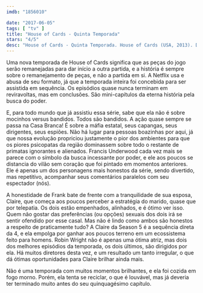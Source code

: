 ```yaml
---
imdb: "1856010"

date: "2017-06-05"
tags: [ "tv" ]
title: "House of Cards - Quinta Temporada"
stars: "4/5"
desc: "House of Cards - Quinta Temporada. House of Cards (USA, 2013). Dirigido por James Foley, Robin Wright, John David Coles, Carl Franklin, Tucker Gates, Tom Shankland, Alik Sakharov, Allen Coulter, David Fincher. Escrito por Beau Willimon, Andrew Davies, Michael Dobbs, Laura Eason, Bill Kennedy, Kate Barnow, Sam Forman, John Mankiewicz, Melissa James Gibson. Com Kevin Spacey (Francis Underwood), Robin Wright (Claire Underwood), Michael Kelly (Doug Stamper), Justin Doescher (Frank Underwood Security / ...), Nathan Darrow (Edward Meechum), Lamont Easter (Underwood Secret Service), Mahershala Ali (Remy Danton), Derek Cecil (Seth Grayson), Mark Falvo (White House Press Corps / ...)."
---
```

Uma nova temporada de House of Cards significa que as peças do jogo serão remanejadas para dar início a outra partida, e a história é sempre sobre o remanejamento de peças, e não a partida em si. A Netflix usa e abusa de seu formato, já que a temporada inteira foi concebida para ser assistida em sequência. Os episódios quase nunca terminam em reviravoltas, mas em conclusões. São mini-capítulos da eterna história pela busca do poder.

E, para todo mundo que já assistiu essa série, sabe que ela não é sobre mocinhos versus bandidos. Todos são bandidos. A ação quase sempre se passa na Casa Branca! É sobre a máfia estatal, seus capangas, seus dirigentes, seus espiões. Não há lugar para pessoas boazinhas por aqui, já que nossa evolução propriciou justamente o pior dos ambientes para que os piores psicopatas da região dominassem sobre todo o restante de primatas ignorantes e alienados. Francis Underwood cada vez mais se parece com o símbolo da busca incessante por poder, e ele aos poucos se distancia do vilão sem coração que foi pintado em momentos anteriores. Ele é apenas um dos personagens mais honestos da série, sendo divertido, mas repetitivo, acompanhar seus comentários paralelos com seu espectador (nós).

A honestidade de Frank bate de frente com a tranquilidade de sua esposa, Claire, que começa aos poucos perceber a estratégia do marido, quase que por telepatia. Os dois estão empenhados, alinhados, e é ótimo ver isso. Quem não gostar das preferências (ou opções) sexuais dos dois irá se sentir ofendido por esse casal. Mas não é lindo como ambos são honestos a respeito de praticamente tudo? A Claire da Season 5 é a sequência direta da 4, e ela empolga por ganhar aos poucos terreno em um ecossistema feito para homens. Robin Wright não é apenas uma ótima atriz, mas dois dos melhores episódios da temporada, os dois últimos, são dirigidos por ela. Há muitos diretores desta vez, e um resultado um tanto irregular, o que dá ótimas oportunidades para Claire brilhar ainda mais.

Não é uma temporada com muitos momentos brilhantes, e ela foi cozida em fogo morno. Porém, ela tenta se reciclar, o que é louvável, mas já deveria ter terminado muito antes do seu quinquagésimo capítulo.
